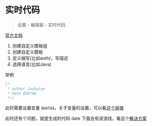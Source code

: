 # 实时代码

> 设置 - 编辑器 - 实时代码

[官方文档](https://www.jetbrains.com/help/idea/using-live-templates.html)

1. 创建自定义模板组
2. 创建自定义模板
3. 定义缩写(比如auth)，写描述
4. 选择语言(比如Java)

举例

```java
/*
 * author JackyLee
 * date $DATA$
 **/
```

此时需要设置变量 `$DATA$`，关于变量的设置，可以看[这个链接](https://www.jetbrains.com/help/idea/using-live-templates.html)

此时还有个问题，就是生成的代码 date
下面会有波浪线，看这个[解决方案](https://blog.csdn.net/qq_43719388/article/details/117172841)
